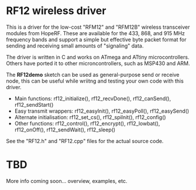 RF12 wireless driver
====================

This is a driver for the low-cost "RFM12" and "RFM12B" wireless transceiver
modules from HopeRF. These are available for the 433, 868, and 915 MHz
frequency bands and support a simple but effective byte packet format for
sending and receiving small amounts of "signaling" data.

The driver is written in C and works on ATmega and ATtiny microcontrollers.
Others have ported it to other microncontrollers, such as MSP430 and ARM.

The **RF12demo** sketch can be used as general-purpose send or receive node,
this can be useful while wriitng and testing your own code with this driver.

* Main functions: 
rf12_initialize(),
rf12_recvDone(),
rf12_canSend(),
rf12_sendStart()
* Easy transmit wrappers:
rf12_easyInit(),
rf12_easyPoll(),
rf12_easySend()
* Alternate initialisation:
rf12_set_cs(),
rf12_spiInit(),
rf12_config()
* Other functions:
rf12_control(),
rf12_encrypt(),
rf12_lowbat(),
rf12_onOff(),
rf12_sendWait(),
rf12_sleep()

See the "RF12.h" and "RF12.cpp" files for the actual source code.

TBD
===

More info coming soon... overview, examples, etc.
